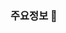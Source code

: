 ### 주요정보 👋

<!--
**kangseokhoho/kangseokhoho** is a ✨ _special_ ✨ repository because its `README.md` (this file) appears on your GitHub profile.

Here are some ideas to get you started:

- 이름 : 강석호 / kangseokhoPermalink
- 생년월일 : 1998.01.15Permalink
- 소속 : 한림대학교 정보과학대학 소프트웨어학부 빅데이터 전공Permalink
- email : elwlsl2040@naver.comPermalink
- github : https://github.com/kangseokhohoPermalink
- Resume Link : https://kangseokhoho.github.io/Permalink
- 🔭 I’m currently working on ...
- 🌱 I’m currently learning ...
- 👯 I’m looking to collaborate on ...
- 🤔 I’m looking for help with ...
- 💬 Ask me about ...
- 📫 How to reach me: ...
- 😄 Pronouns: ...
- ⚡ Fun fact: ...
-->
